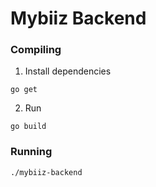 # Mybiiz Backend

### Compiling
1. Install dependencies
```
go get
```

2. Run
```
go build
```

### Running
```
./mybiiz-backend
```
